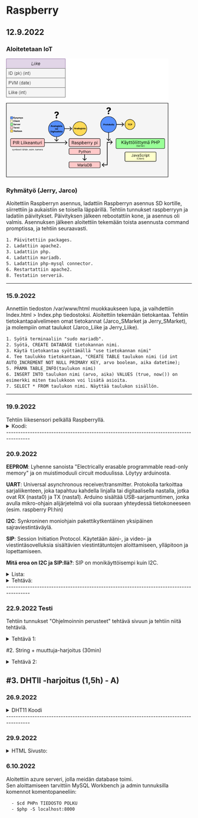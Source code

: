 # Raspberry
<h2>12.9.2022</h2>
  <h3>Aloitetetaan IoT</h3>

  ![Suunnitelma](https://github.com/jarcoheiskanen/IoT/blob/main/Images/Testi.png)

  <h3>Ryhmätyö (Jerry, Jarco)</h3>
    Aloitettiin Raspberryn asennus, ladattiin Raspberryn asennus SD kortille, siirrettiin ja aukaistiin se toisella läppärillä. Tehtiin tunnukset raspberryyn ja ladatiin päivitykset. Päivityksen jälkeen rebootattiin kone, ja asennus oli valmis. Asennuksen jälkeen aloitettiin tekemään toista asennusta command promptissa, ja tehtiin seuraavasti.
    
    1. Päivitettiin packages.
    2. Ladattiin apache2.
    3. Ladattiin php.
    4. Ladattiin mariadb.
    5. Ladattiin php-mysql connector.
    6. Restartattiin apache2.
    8. Testatiin serveriä.
----------------------------------------------------------------------------------------
  <h3>15.9.2022</h3>
  Annettiin tiedoston /var/www/html muokkaukseen lupa, ja vaihdettiin Index.html > Index.php tiedostoksi.
  Aloitettiin tekemään tietokantaa. Tehtiin tietokantapalvelimeen omat tietokannat (Jarco_SMarket ja Jerry_SMarket), ja molempiin omat taulukot (Jarco_Liike ja Jerry_Liike).
    
    1. Syötä terminaaliin "sudo mariadb".
    2. Syötä, CREATE DATABASE tietokannan nimi.
    3. Käytä tietokantaa syöttämällä "use tietokannan nimi"
    4. Tee taulukko tietokantaan, "CREATE TABLE taulukon nimi (id int AUTO_INCREMENT NOT NULL PRIMARY KEY, arvo boolean, aika datetime);
    5. PRAMA TABLE_INFO(taulukon nimi)
    6. INSERT INTO taulukon nimi (arvo, aika) VALUES (true, now()) on esimerkki miten taulukkoon voi lisätä asioita.
    7. SELECT * FROM taulukon nimi. Näyttää taulukon sisällön.
----------------------------------------------------------------------------------------
  <h3>19.9.2022</h3>
  Tehtiin liikesensori pelkällä Raspberryllä.
  <details>
    <summary>
      Koodi:
    </summary>
  
      ## -- Lisää libraryt koodiin
      import time
      import RPi.GPIO as GPIO
      
      ## -- Lisää variablet, ja aloittaa setupin GPIO:on
      pin = 4
      GPIO.setmode(GPIO.BCM)
      GPIO.setup(pin, GPIO.IN)
      
      ## -- Function, joka hakee ajan.
      def getTime():
        result = time.localtime()
        time_string = time.strftime("%m/%d&%y/, %H:%M:%S:", result)
        return time_string
        
      ## -- Kokeilee jos koodissa on virheitä, jos ei se aloittaa loopin joka ei lopu koskaan.
      try:
        while True:
          timeResult = getTime()
          if GPIO.input(pin):
            print("Liikettä: "+ str(timeResult))
          else:
            print("Ei liikettä: "+ str(timeResult))
          time.sleep(2.5)
      except:
        print("-")
        GPIO.cleanup()
  </details>
----------------------------------------------------------------------------------------
  <h3>20.9.2022</h3>
  
  <b>EEPROM</b>: Lyhenne sanoista "Electrically erasable programmable read-only memory" ja on muistimoduuli circuit moduulissa. Löytyy arduinosta.<br />

  <b>UART</b>: Universal asynchronous receiver/transmitter. Protokolla tarkoittaa sarjaliikenteen, joka tapahtuu kahdella linjalla tai digitaalisella nastalla, jotka ovat RX (nasta0) ja TX (nasta1). Arduino sisältää USB-sarjamuntimen, jonka avulla mikro-ohjain alijärjetelmä voi olla suoraan yhteydessä tietokoneeseen (esim. raspberry PI:hin)<br />

  <b>I2C</b>: Synkroninen moniohjain pakettikytkentäinen yksipäinen sajraviestintäväylä. <br />

  <b>SIP</b>: Session Initiation Protocol. Käytetään ääni-, ja video- ja viestintäsovelluksia sisältävien viestintätuntojen aloittamiseen, ylläpitoon ja lopettamiseen.<br />
  
  <b>Mitä eroa on I2C ja SIP:llä?</b>: SIP on monikäyttöisempi kuin I2C.<br />

  <details>
    <summary>
      Lista:
    </summary>
  
      apt-get update: Hakee päivityksen
      clear: Tyhjentää terminaalin
      date: Näyttää päivämäärän ja ajan
      find / -name esimerkki.txt: Etsii nimellä tietokoneesta tiedostoa.
      nano example.txt: Voi kontrolloida tiedostoa
      poweroff: Sammuttaa koneen
      raspi-confg: Aukaisee raspin configuration työkalun
      reboot: Uudelleen aukaisee koneen
      shutdown -h now: Sulkeutuu asettaman ajan päästä
      shutdown -h 01:22: Sulkeutuu 01:22
      startx: Aloittaa server X
      
      cat esimerkki.txt: Aukaista tai tehdä tiedosto
      cd/abc/xyz: Path directory
      ls -l: Listaa sovellukset
      mkdir esimerkki:_polku: Tekee directoryn
      mv XXX: ei ole komento
      rm esimerkki.txt: Poistaa tiedoston
      scp user@10.0.0.32:/some/path/tiedosto.txt: Kopioi tiedostoja kahden paikan välillä
      touch example.txt: Muuttaa timestamppiä
      
      ifconfig: Näyttää netin tiedot
      iwconfig: Langattoman netin tiedot
      iwlist wlan0 scan: Scannaa langattoman yhteyden
      iwlist wlan0 | grep ESSID: -
      nmap: Näytäää mitä serviceitä on auki
      ping: Näyttää yhteyden ja sen tarkkuuden nettiin
      wget https://www.website.com/example.txt: Hakee tietoa nettisivusta
      
      
      cat /proc/meminfo: Memoryn info
      cat /proc/partitions: Näyttää väliseinät
      cat /proc/version: Näyttää versiot
      df -h: Näyttää paljon tilaa on jäljellä
      df /: Näyttää tilaa tietyllä systeemillä
      dpkg - -get-selections | grep XXX:              ---- 
      dpkg - -get-selections                          ----
      free: Näyttää käytettävän memoryn
      hostname -l                                     ----
      lsusb: Näyttää tietoja USB laitteista
      UP key: Näyttää aikaisemmat syötetyt komennot terminaaliin
      vcgencmd measure_temp: Näyttää koneen lämpötilan
      vcgencmd get_mem arm && vcgencmd get_mem gpu: Arm Memoryn käyttö ja GPU memoryn käyttö
      
  </details>
  
  <details>
    <summary>
      Tehtävä:
    </summary>
  
      Raspberryn lämpötila: $ vcgencmd measure_temp
      Kuinka paljon vapaata tilaa on jäljellä: $ df -Bm
      Miten vaihdetaan polusta toiseen: $ cd ~
  
  </details>
----------------------------------------------------------------------------------------
  <h3>22.9.2022 Testi</h3>
  
  Tehtiin tunnukset "Ohjelmoinnin perusteet" tehtävä sivuun ja tehtiin niitä tehtäviä.
  
   <details>
    <summary>
      Tehtävä 1:
    </summary>
  
      #1. Tietokanta (10min)
        - A) Kun olet palvelimen sisällä, voit käyttää komentoa "$ SHOW DATABASES;" terminaalissa. (Näyttää kaikki tietokannat palvelimen sisältä)
        - B) Kun olet tietokannan sisällä, voit käyttää komentoa "$ DESC listanNimi;". (Näyttää kaikki tiedot taulukosta)
    </summary>
   </details>
   
   #2. String + muuttuja-harjoitus (30min)
     <details>
       <summary>
         Tehtävä 2:
       </summary>
         import time
         import datetime
         import mariadb
         import RPi.GPIO as GPIO



         inputPin = 4
         sleepTime = 5



         GPIO.setmode(GPIO.BCM)
         GPIO.setup(inputPin, GPIO.IN)



         conn = mariadb.connect(user="jaje", password="JarcoJerry1", host="localhost", database="SMarket")
         cur = conn.cursor()



         try:
             while True:

                 inputType = GPIO.input(inputPin)
                 curTime = datetime.datetime.now()

                 #sqlStr = "INSERT INTO Liike (arvo, aika) VALUES({boolean}, '{timeCurrently}')".format(boolean = inputType, timeCurrently = curTime)
                 #sqlStr = "INSERT INTO Liike (arvo, aika) VALUES(%s, '%s')" % (inputType, curTime)
                 sqlStr = f"INSERT INTO Liike (arvo, aika) VALUES({inputType}, '{curTime}')"

                 print(sqlStr)
                 cur.execute(sqlStr)
                 conn.commit()

                 time.sleep(sleepTime)

         except:
             print("Ei toimi")

         conn.close()
  </details>
      
  #3. DHTII -harjoitus (1,5h)
    - A) 
----------------------------------------------------------------------------------------
  <h3>26.9.2022</h3>
  
  <details>
    <summary>
      DHT11 Koodi
    </summary>
  
    import time
    import Adafruit_DHT
    import datetime
    import mariadb



    sensor = Adafruit_DHT.DHT11
    pin = 4
    waitTime = 5



    conn = mariadb.connect(user="jaje", password="JarcoJerry1", host="localhost", database="SMarket")
    cur = conn.cursor()



    try:
        while True:

            curTime = datetime.datetime.now()
            humidity, temperature = Adafruit_DHT.read_retry(sensor, pin)

            sqlStr = "INSERT INTO Liike (arvo, aika) VALUES({boolean}, '{timeCurrently}')".format(boolean = temperature, timeCurrently = curTime)

            print(sqlStr)
            cur.execute(sqlStr)
            conn.commit()
            time.sleep(waitTime)

    except RuntimeError as error:
        print(error.args[0])
        print("Ei Toimi")
  </details>
----------------------------------------------------------------------------------------
  <h3>29.9.2022</h3>
  <details>
    <summary>
      HTML Sivusto:
    </summary>
      <!-- Documentti tyyppi -->
      <!DOCTYPE html>



      <html>

        <!-- Headeri -->

        <head>
          <title>Hälytin</title>
        </head>

        <body>

          <!-- Siirä data taulukkoon -->

          <div style="
            box-sizing: border-box;
            border: 2px solid #969696;
            border-radius: 5px;
            background: #fffffff;
          ">
            <center>

              <!-- Otsikko -->

              <h1 style="
                align-left: center;
                align-right: center;
                text-align: center;
                color: rgb(255,55,55);
                font-family: Courier New;
              ">HÄLYTIN</h1><br>

              <!-- Ala Otsikko -->

              <img src="images/skul" alt="skull emoj" width=100 height=100><br>
              <h2 style="font-family: Courier New;">Data:</h2>



             <!-- PHP -->



             <?php

                // Laitetaan muuttujat, ja niille arvot.

                $servername = "localhost";
                $username = "jaje";
                $password = "JarcoJerry1";
                $dbname = "SMarket";
                $conn = new mysqli($servername, $username, $password, $dbname); // Yhteys databaseen

                // Katsotaanko toimiiko yhteys vai ei, jos toimii se jatkaa ohjelmaa, jos ei se antaa sivulle viestin.

                if ($conn->connect_error){
                  die("😭😭 Connection failed 😭😭" . $conn->connection_error);
                }

                // Yhteys toimii, joten jatkaa ohjelmaa. Asettaa SQL komennon ja syöttää sen.

                $sql = "SELECT id, arvo FROM Liike ORDER BY -id LIMIT 10";
                $data = $conn->query($sql);

                // Antaa sivulle kaikki tiedot muuttujan "data" sisältä ja syöttää ne sivulle.

                ?>
                <table>
                  <style>

                    table, th, td {
                      border-radius: 5px;
                    }

                    table {
                      border: 1px solid #ccd6dd;
                      font-family: arial, sans-serif;
                      width: 25%;
                    }



                   td, th {
                      border: 1px solid #edf7ff;
                      text-align: left;
                      padding: 10px;
                    }

                    tr:nth-child(even) {
                      border: 1px solid #edf7ff;
                      background-color: #ccd6dd;
                    }



                 </style>
                    <tr>
                      <th>id</th>
                      <th>arvo</th>
                    </tr>
                <?php
                  while($row = $data->fetch_assoc()){
                    ?>
                    <tr>
                      <td><?php echo $row["id"]?></td>
                      <td><?php echo $row["arvo"]?></td>
                    </tr>
                    <?php
                  }
                ?>
                </table>
                <?php

                // Sulkee yhteyden.

                $conn->close();



             ?><br>

              <!-- Nappula -->

              <button style="
                box-sizing: border-box;
                border: 2px solid #ccd6dd;
                border-radius: 5px;
                width: 25%;
                height: 50px;
                color: rgb(255,55,55);
                background: #ffffff;
                font: bold 5pt Arial;
                font-family: Courier New;
                font-size: 24px;
              ">FREE DOWNLOAD</button>

              <!-- Linkki -->

              <p style="font-family: bold 10pt, Courier New;">Powered by S-Ketju</p>
              <a href="https://www.s-ryhma.fi">Linkki</a>

            </center><br>
          </div>
        </body>

      </html>
  </details>
  
  <h3>6.10.2022</h3>
  
  Aloitettiin azure serveri, jolla meidän database toimi.<br>
  Sen aloittamiseen tarvittiin MySQL Workbench ja admin tunnuksilla komennot komentopaneeliin:<br>
  
      - $cd PHPn TIEDOSTO POLKU
      - $php -S localhost:8000
